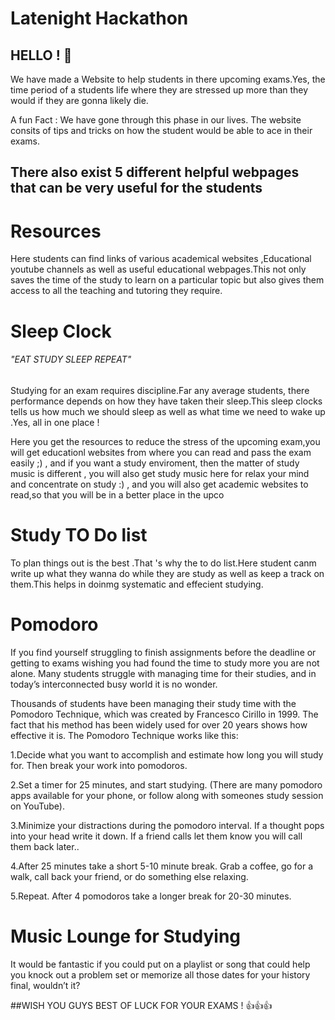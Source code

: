 # Latenight Hackathon
## HELLO ! 🐬
We have made a Website to help students in there upcoming exams.Yes, the time period of a students life where they are stressed up more than they would if they are gonna likely die.

A fun Fact : We have gone through this phase in our lives.
The website consits of tips and tricks on how the student would be able to ace in their exams.
## There also exist 5 different helpful webpages that can be very useful for the students
# Resources 
Here students can find links of various academical websites ,Educational youtube channels as well as useful educational webpages.This not only saves the time of the study to learn on a particular topic but also gives them access to all the teaching and tutoring they require.


# Sleep Clock
###### "EAT STUDY SLEEP REPEAT"
Studying for an exam requires discipline.Far any average students, there performance depends on how they have taken their sleep.This sleep clocks tells us how much we should sleep as well as what time we need to wake up .Yes, all in one place !

Here you get the resources to reduce the stress of the upcoming exam,you will get educationl websites from where you can read and pass the exam easily ;) ,
and if you want a study enviroment, then the matter of study music is different , you will also get study music here for relax your mind and concentrate on study :) ,
and you will also get academic websites to read,so that you will be in a better place in the upco
# Study TO Do list
To plan things out is the best .That 's why the to do list.Here student canm write up what they wanna do while they are study as well as keep a track on them.This helps in doinmg systematic and effecient studying.
# Pomodoro
If you find yourself struggling to finish assignments before the deadline or getting to exams wishing you had found the time to study more you are not alone. Many students struggle with managing time for their studies, and in today’s interconnected busy world it is no wonder.

Thousands of students have been managing their study time with the Pomodoro Technique, which was created by Francesco Cirillo in 1999. The fact that his method has been widely used for over 20 years shows how effective it is.
The Pomodoro Technique works like this:

1.Decide what you want to accomplish and estimate how long you will study for. Then break your work into pomodoros.

2.Set a timer for 25 minutes, and start studying. (There are many pomodoro apps available for your phone, or follow along with someones study session on YouTube).

3.Minimize your distractions during the pomodoro interval. If a thought pops into your head write it down. If a friend calls let them know you will call them back 
later.. 

4.After 25 minutes take a short 5-10 minute break. Grab a coffee, go for a walk, call back your friend, or do something else relaxing.

5.Repeat. After 4 pomodoros take a longer break for 20-30 minutes.

# Music Lounge for Studying

It would be fantastic if you could put on a playlist or song that could help you knock out a problem set or memorize all those dates for your history final, wouldn’t it?


##WISH YOU GUYS BEST OF LUCK FOR YOUR EXAMS ! 👍👍👍

